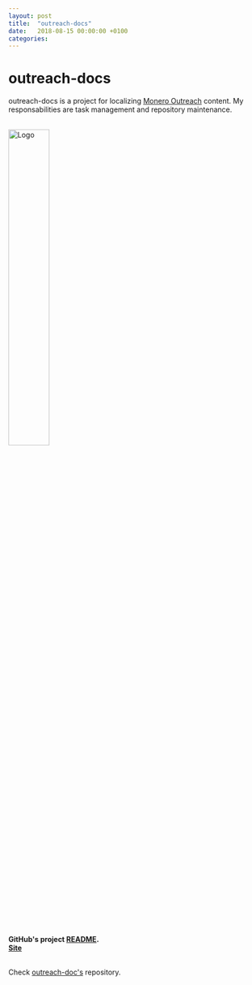 ```yaml
---
layout: post
title:  "outreach-docs"
date:   2018-08-15 00:00:00 +0100
categories:
---
```


# outreach-docs
outreach-docs is a project for localizing <a href="https://www.monerooutreach.org/" target="_blank">Monero Outreach</a> content. My responsabilities are task management and repository maintenance.

<br><img src="../../../assets/images/monero-outreach.jpg" alt="Logo" width="40%"/>

<br><b>GitHub's project [README](https://github.com/monero-ecosystem/outreach-docs/blob/master/README.md).<br><a href="https://www.monerooutreach.org/" target="_blank">Site</a></b>

<br>Check [outreach-doc's](https://github.com/monero-ecosystem/outreach-docs) repository.  
